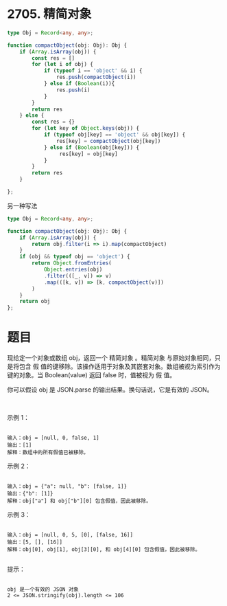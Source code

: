 # 2705. 精简对象

```ts
type Obj = Record<any, any>;

function compactObject(obj: Obj): Obj {
    if (Array.isArray(obj)) {
        const res = []
        for (let i of obj) {
            if (typeof i == 'object' && i) {
                res.push(compactObject(i))
            } else if (Boolean(i)){
                res.push(i)
            }
        }
        return res
    } else {
        const res = {}
        for (let key of Object.keys(obj)) {
            if (typeof obj[key] == 'object' && obj[key]) {
                res[key] = compactObject(obj[key])
            } else if (Boolean(obj[key])) {
                 res[key] = obj[key]
            }
        }
        return res
    }

};
```
另一种写法
```ts
type Obj = Record<any, any>;

function compactObject(obj: Obj): Obj {
    if (Array.isArray(obj)) {
        return obj.filter(i => i).map(compactObject)
    }
    if (obj && typeof obj == 'object') {
        return Object.fromEntries(
            Object.entries(obj)
            .filter(([_, v]) => v)
            .map(([k, v]) => [k, compactObject(v)])
        )
    }
    return obj
};
```

# 题目
现给定一个对象或数组 obj，返回一个 精简对象 。精简对象 与原始对象相同，只是将包含 假 值的键移除。该操作适用于对象及其嵌套对象。数组被视为索引作为键的对象。当 Boolean(value) 返回 false 时，值被视为 假 值。

你可以假设 obj 是 JSON.parse 的输出结果。换句话说，它是有效的 JSON。

 

示例 1：
```

输入：obj = [null, 0, false, 1]
输出：[1]
解释：数组中的所有假值已被移除。
```
示例 2：
```

输入：obj = {"a": null, "b": [false, 1]}
输出：{"b": [1]}
解释：obj["a"] 和 obj["b"][0] 包含假值，因此被移除。
```
示例 3：
```

输入：obj = [null, 0, 5, [0], [false, 16]]
输出：[5, [], [16]]
解释：obj[0], obj[1], obj[3][0], 和 obj[4][0] 包含假值，因此被移除。
 
```

提示：
```

obj 是一个有效的 JSON 对象
2 <= JSON.stringify(obj).length <= 106
```

